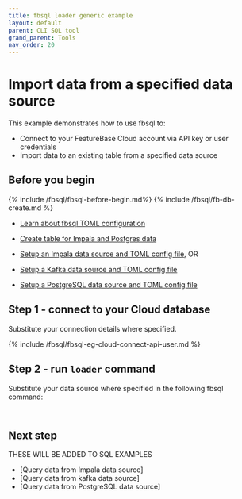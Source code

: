 ```yaml
---
title: fbsql loader generic example
layout: default
parent: CLI SQL tool
grand_parent: Tools
nav_order: 20
---
```


# Import data from a specified data source

This example demonstrates how to use fbsql to:
* Connect to your FeatureBase Cloud account via API key or user credentials
* Import data to an existing table from a specified data source

## Before you begin

{% include /fbsql/fbsql-before-begin.md%}
{% include /fbsql/fb-db-create.md %}
* [Learn about fbsql TOML configuration](/docs/tools/fbsql/fbsql-loader-config)

<!-- NEED SOME WAY TO RATIONALISE WHAT'S HERE -- COULD BE JUST HEADINGS AND HYPERLINKS -->

  * [Create table for Impala and Postgres data](/docs/sql-guide/examples/sql-eg-table/sql-eg-table-create-impala-postgres)
  * [Setup an Impala data source and TOML config file](/docs/tools/fbsql/fbsql-loader-eg-impala-source), OR
  * [Setup a Kafka data source and TOML config file](/docs/tools/fbsql/fbsql-loader-eg-kafka-source)

  * [Setup a PostgreSQL data source and TOML config file](/docs/tools/fbsql/fbsql-loader-eg-postgres-source)

## Step 1 - connect to your Cloud database

Substitute your connection details where specified.

{% include /fbsql/fbsql-eg-cloud-connect-api-user.md %}

## Step 2 - run `loader` command

Substitute your data source where specified in the following fbsql command:

```


```

## Next step

THESE WILL BE ADDED TO SQL EXAMPLES
* [Query data from Impala data source]
* [Query data from kafka data source]
* [Query data from PostgreSQL data source]
